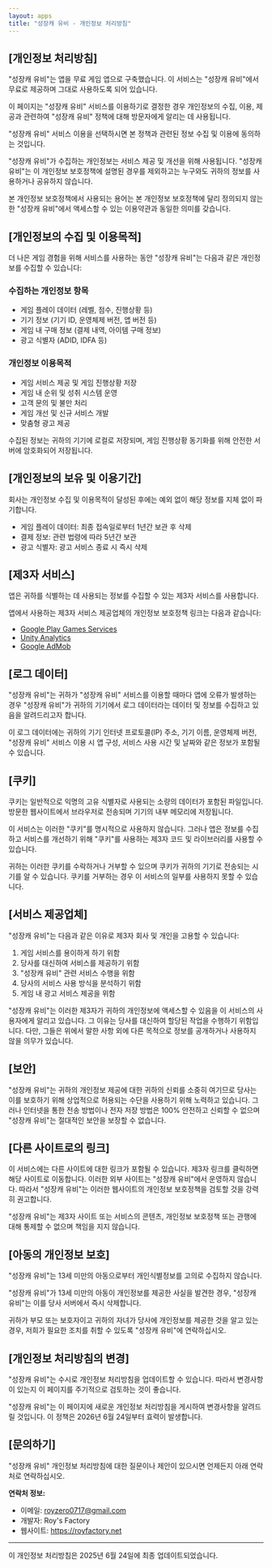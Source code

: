```yaml
---
layout: apps
title: "성장캐 유비 - 개인정보 처리방침"
---
```


## [개인정보 처리방침]

"성장캐 유비"는 앱을 무료 게임 앱으로 구축했습니다. 이 서비스는 "성장캐 유비"에서 무료로 제공하며 그대로 사용하도록 되어 있습니다.

이 페이지는 "성장캐 유비" 서비스를 이용하기로 결정한 경우 개인정보의 수집, 이용, 제공과 관련하여 "성장캐 유비" 정책에 대해 방문자에게 알리는 데 사용됩니다.

"성장캐 유비" 서비스 이용을 선택하시면 본 정책과 관련된 정보 수집 및 이용에 동의하는 것입니다.

"성장캐 유비"가 수집하는 개인정보는 서비스 제공 및 개선을 위해 사용됩니다. "성장캐 유비"는 이 개인정보 보호정책에 설명된 경우를 제외하고는 누구와도 귀하의 정보를 사용하거나 공유하지 않습니다.

본 개인정보 보호정책에서 사용되는 용어는 본 개인정보 보호정책에 달리 정의되지 않는 한 "성장캐 유비"에서 액세스할 수 있는 이용약관과 동일한 의미를 갖습니다.

## [개인정보의 수집 및 이용목적]

더 나은 게임 경험을 위해 서비스를 사용하는 동안 "성장캐 유비"는 다음과 같은 개인정보를 수집할 수 있습니다:

### 수집하는 개인정보 항목
* 게임 플레이 데이터 (레벨, 점수, 진행상황 등)
* 기기 정보 (기기 ID, 운영체제 버전, 앱 버전 등)
* 게임 내 구매 정보 (결제 내역, 아이템 구매 정보)
* 광고 식별자 (ADID, IDFA 등)

### 개인정보 이용목적
* 게임 서비스 제공 및 게임 진행상황 저장
* 게임 내 순위 및 성취 시스템 운영
* 고객 문의 및 불만 처리
* 게임 개선 및 신규 서비스 개발
* 맞춤형 광고 제공

수집된 정보는 귀하의 기기에 로컬로 저장되며, 게임 진행상황 동기화를 위해 안전한 서버에 암호화되어 저장됩니다.

## [개인정보의 보유 및 이용기간]

회사는 개인정보 수집 및 이용목적이 달성된 후에는 예외 없이 해당 정보를 지체 없이 파기합니다.

* 게임 플레이 데이터: 최종 접속일로부터 1년간 보관 후 삭제
* 결제 정보: 관련 법령에 따라 5년간 보관
* 광고 식별자: 광고 서비스 종료 시 즉시 삭제

## [제3자 서비스]

앱은 귀하를 식별하는 데 사용되는 정보를 수집할 수 있는 제3자 서비스를 사용합니다.

앱에서 사용하는 제3자 서비스 제공업체의 개인정보 보호정책 링크는 다음과 같습니다:

* [Google Play Games Services](https://policies.google.com/privacy)
* [Unity Analytics](https://unity3d.com/legal/privacy-policy)
* [Google AdMob](https://policies.google.com/privacy)

## [로그 데이터]

"성장캐 유비"는 귀하가 "성장캐 유비" 서비스를 이용할 때마다 앱에 오류가 발생하는 경우 "성장캐 유비"가 귀하의 기기에서 로그 데이터라는 데이터 및 정보를 수집하고 있음을 알려드리고자 합니다.

이 로그 데이터에는 귀하의 기기 인터넷 프로토콜(IP) 주소, 기기 이름, 운영체제 버전, "성장캐 유비" 서비스 이용 시 앱 구성, 서비스 사용 시간 및 날짜와 같은 정보가 포함될 수 있습니다.

## [쿠키]

쿠키는 일반적으로 익명의 고유 식별자로 사용되는 소량의 데이터가 포함된 파일입니다. 방문한 웹사이트에서 브라우저로 전송되며 기기의 내부 메모리에 저장됩니다.

이 서비스는 이러한 "쿠키"를 명시적으로 사용하지 않습니다. 그러나 앱은 정보를 수집하고 서비스를 개선하기 위해 "쿠키"를 사용하는 제3자 코드 및 라이브러리를 사용할 수 있습니다.

귀하는 이러한 쿠키를 수락하거나 거부할 수 있으며 쿠키가 귀하의 기기로 전송되는 시기를 알 수 있습니다. 쿠키를 거부하는 경우 이 서비스의 일부를 사용하지 못할 수 있습니다.

## [서비스 제공업체]

"성장캐 유비"는 다음과 같은 이유로 제3자 회사 및 개인을 고용할 수 있습니다:

1. 게임 서비스를 용이하게 하기 위함
2. 당사를 대신하여 서비스를 제공하기 위함
3. "성장캐 유비" 관련 서비스 수행을 위함
4. 당사의 서비스 사용 방식을 분석하기 위함
5. 게임 내 광고 서비스 제공을 위함

"성장캐 유비"는 이러한 제3자가 귀하의 개인정보에 액세스할 수 있음을 이 서비스의 사용자에게 알리고 있습니다. 그 이유는 당사를 대신하여 할당된 작업을 수행하기 위함입니다. 다만, 그들은 위에서 말한 사항 외에 다른 목적으로 정보를 공개하거나 사용하지 않을 의무가 있습니다.

## [보안]

"성장캐 유비"는 귀하의 개인정보 제공에 대한 귀하의 신뢰를 소중히 여기므로 당사는 이를 보호하기 위해 상업적으로 허용되는 수단을 사용하기 위해 노력하고 있습니다. 그러나 인터넷을 통한 전송 방법이나 전자 저장 방법은 100% 안전하고 신뢰할 수 없으며 "성장캐 유비"는 절대적인 보안을 보장할 수 없습니다.

## [다른 사이트로의 링크]

이 서비스에는 다른 사이트에 대한 링크가 포함될 수 있습니다. 제3자 링크를 클릭하면 해당 사이트로 이동합니다. 이러한 외부 사이트는 "성장캐 유비"에서 운영하지 않습니다. 따라서 "성장캐 유비"는 이러한 웹사이트의 개인정보 보호정책을 검토할 것을 강력히 권고합니다.

"성장캐 유비"는 제3자 사이트 또는 서비스의 콘텐츠, 개인정보 보호정책 또는 관행에 대해 통제할 수 없으며 책임을 지지 않습니다.

## [아동의 개인정보 보호]

"성장캐 유비"는 13세 미만의 아동으로부터 개인식별정보를 고의로 수집하지 않습니다.

"성장캐 유비"가 13세 미만의 아동이 개인정보를 제공한 사실을 발견한 경우, "성장캐 유비"는 이를 당사 서버에서 즉시 삭제합니다.

귀하가 부모 또는 보호자이고 귀하의 자녀가 당사에 개인정보를 제공한 것을 알고 있는 경우, 저희가 필요한 조치를 취할 수 있도록 "성장캐 유비"에 연락하십시오.

## [개인정보 처리방침의 변경]

"성장캐 유비"는 수시로 개인정보 처리방침을 업데이트할 수 있습니다. 따라서 변경사항이 있는지 이 페이지를 주기적으로 검토하는 것이 좋습니다.

"성장캐 유비"는 이 페이지에 새로운 개인정보 처리방침을 게시하여 변경사항을 알려드릴 것입니다. 이 정책은 2026년 6월 24일부터 효력이 발생합니다.

## [문의하기]

"성장캐 유비" 개인정보 처리방침에 대한 질문이나 제안이 있으시면 언제든지 아래 연락처로 연락하십시오.

**연락처 정보:**
- 이메일: royzero0717@gmail.com
- 개발자: Roy's Factory
- 웹사이트: https://royfactory.net

---

이 개인정보 처리방침은 2025년 6월 24일에 최종 업데이트되었습니다.
